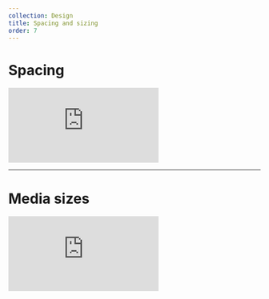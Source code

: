 ```yaml
---
collection: Design
title: Spacing and sizing
order: 7
---
```


# Spacing

<iframe src="https://meetup.github.io/swarm-sasstools/examples/spacing.html" id="typeSpec" frameborder="0" class="__docs_iframe"></iframe>

---------------------------------------

# Media sizes

<iframe src="https://meetup.github.io/swarm-sasstools/examples/mediaSizes.html" id="typeSpec" frameborder="0" class="__docs_iframe"></iframe>

